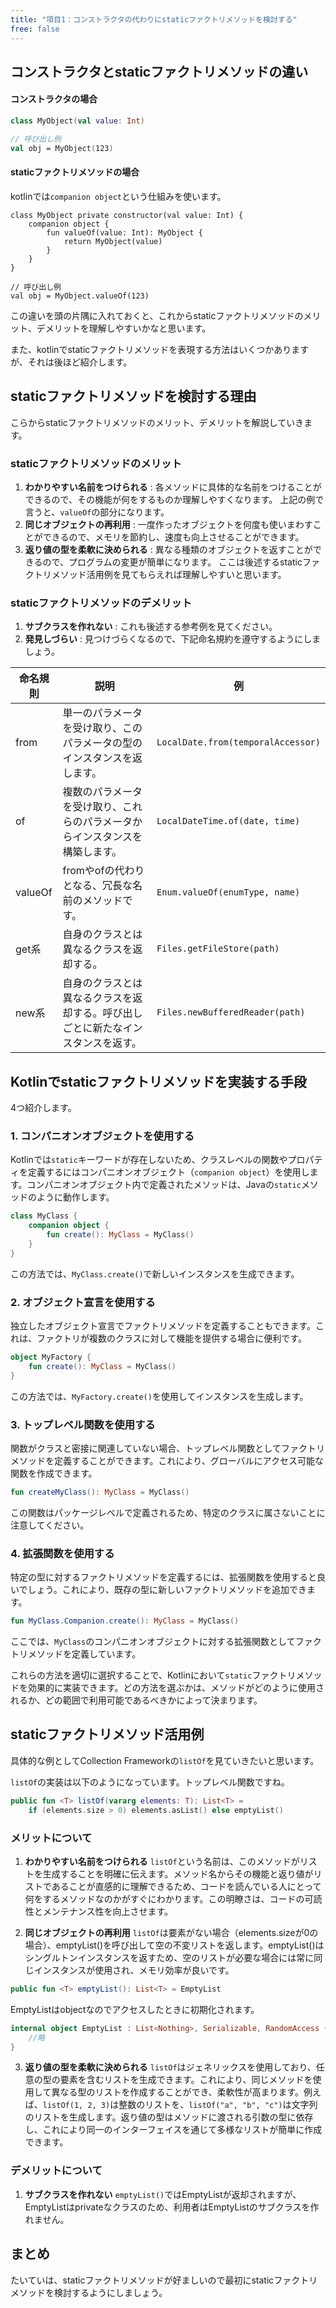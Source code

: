 ```yaml
---
title: "項目1：コンストラクタの代わりにstaticファクトリメソッドを検討する"
free: false
---
```


## コンストラクタとstaticファクトリメソッドの違い

#### コンストラクタの場合

```kotlin
class MyObject(val value: Int)

// 呼び出し例
val obj = MyObject(123)
```

#### staticファクトリメソッドの場合
kotlinでは`companion object`という仕組みを使います。

```kotlin:
class MyObject private constructor(val value: Int) {
    companion object {
        fun valueOf(value: Int): MyObject {
            return MyObject(value)
        }
    }
}

// 呼び出し例
val obj = MyObject.valueOf(123)
```
この違いを頭の片隅に入れておくと、これからstaticファクトリメソッドのメリット、デメリットを理解しやすいかなと思います。

また、kotlinでstaticファクトリメソッドを表現する方法はいくつかありますが、それは後ほど紹介します。

## staticファクトリメソッドを検討する理由
こらからstaticファクトリメソッドのメリット、デメリットを解説していきます。

### staticファクトリメソッドのメリット 
1. **わかりやすい名前をつけられる** : 各メソッドに具体的な名前をつけることができるので、その機能が何をするものか理解しやすくなります。 上記の例で言うと、`valueOf`の部分になります。
2. **同じオブジェクトの再利用** : 一度作ったオブジェクトを何度も使いまわすことができるので、メモリを節約し、速度も向上させることができます。 
3. **返り値の型を柔軟に決められる** : 異なる種類のオブジェクトを返すことができるので、プログラムの変更が簡単になります。 ここは後述するstaticファクトリメソッド活用例を見てもらえれば理解しやすいと思います。


### staticファクトリメソッドのデメリット
1. **サブクラスを作れない** : これも後述する参考例を見てください。
2. **発見しづらい** : 見つけづらくなるので、下記命名規約を遵守するようにしましょう。





| 命名規則          | 説明                                                                        | 例                                         |
|-----------------|---------------------------------------------------------------------------|---------------------------------------------------|
| from            | 単一のパラメータを受け取り、このパラメータの型のインスタンスを返します。                           | `LocalDate.from(temporalAccessor)`                 |
| of              | 複数のパラメータを受け取り、これらのパラメータからインスタンスを構築します。                        | `LocalDateTime.of(date, time) `                    |
| valueOf         | fromやofの代わりとなる、冗長な名前のメソッドです。                                      | `Enum.valueOf(enumType, name)`                     |
| get系     |  自身のクラスとは異なるクラスを返却する。    | `Files.getFileStore(path)`          |
| new系     |   自身のクラスとは異なるクラスを返却する。呼び出しごとに新たなインスタンスを返す。   | `Files.newBufferedReader(path)`          |

## Kotlinでstaticファクトリメソッドを実装する手段

4つ紹介します。

### 1. コンパニオンオブジェクトを使用する

Kotlinでは`static`キーワードが存在しないため、クラスレベルの関数やプロパティを定義するにはコンパニオンオブジェクト（`companion object`）を使用します。コンパニオンオブジェクト内で定義されたメソッドは、Javaの`static`メソッドのように動作します。

```kotlin
class MyClass {
    companion object {
        fun create(): MyClass = MyClass()
    }
}
```



この方法では、`MyClass.create()`で新しいインスタンスを生成できます。
### 2. オブジェクト宣言を使用する

独立したオブジェクト宣言でファクトリメソッドを定義することもできます。これは、ファクトリが複数のクラスに対して機能を提供する場合に便利です。

```kotlin
object MyFactory {
    fun create(): MyClass = MyClass()
}
```



この方法では、`MyFactory.create()`を使用してインスタンスを生成します。
### 3. トップレベル関数を使用する

関数がクラスと密接に関連していない場合、トップレベル関数としてファクトリメソッドを定義することができます。これにより、グローバルにアクセス可能な関数を作成できます。

```kotlin
fun createMyClass(): MyClass = MyClass()
```



この関数はパッケージレベルで定義されるため、特定のクラスに属さないことに注意してください。
### 4. 拡張関数を使用する

特定の型に対するファクトリメソッドを定義するには、拡張関数を使用すると良いでしょう。これにより、既存の型に新しいファクトリメソッドを追加できます。

```kotlin
fun MyClass.Companion.create(): MyClass = MyClass()
```



ここでは、`MyClass`のコンパニオンオブジェクトに対する拡張関数としてファクトリメソッドを定義しています。

これらの方法を適切に選択することで、Kotlinにおいて`static`ファクトリメソッドを効果的に実装できます。どの方法を選ぶかは、メソッドがどのように使用されるか、どの範囲で利用可能であるべきかによって決まります。

## staticファクトリメソッド活用例

具体的な例としてCollection Frameworkの`listOf`を見ていきたいと思います。

`listOf`の実装は以下のようになっています。トップレベル関数ですね。
```kotlin:Collections.kt
public fun <T> listOf(vararg elements: T): List<T> = 
    if (elements.size > 0) elements.asList() else emptyList()
```
### メリットについて


1. **わかりやすい名前をつけられる**
`listOf`という名前は、このメソッドがリストを生成することを明確に伝えます。メソッド名からその機能と返り値がリストであることが直感的に理解できるため、コードを読んでいる人にとって何をするメソッドなのかがすぐにわかります。この明瞭さは、コードの可読性とメンテナンス性を向上させます。


2. **同じオブジェクトの再利用**
`listOf`は要素がない場合（elements.sizeが0の場合）、emptyList()を呼び出して空の不変リストを返します。emptyList()はシングルトンインスタンスを返すため、空のリストが必要な場合には常に同じインスタンスが使用され、メモリ効率が良いです。


```kotlin
public fun <T> emptyList(): List<T> = EmptyList
```

EmptyListはobjectなのでアクセスしたときに初期化されます。

```kotlin
internal object EmptyList : List<Nothing>, Serializable, RandomAccess {
    //略
}
```

3. **返り値の型を柔軟に決められる**
`listOf`はジェネリックスを使用しており、任意の型の要素を含むリストを生成できます。これにより、同じメソッドを使用して異なる型のリストを作成することができ、柔軟性が高まります。例えば、`listOf(1, 2, 3)`は整数のリストを、`listOf("a", "b", "c")`は文字列のリストを生成します。返り値の型はメソッドに渡される引数の型に依存し、これにより同一のインターフェイスを通じて多様なリストが簡単に作成できます。

### デメリットについて

1. **サブクラスを作れない** 
`emptyList()`ではEmptyListが返却されますが、EmptyListはprivateなクラスのため、利用者はEmptyListのサブクラスを作れません。

## まとめ
たいていは、staticファクトリメソッドが好ましいので最初にstaticファクトリメソッドを検討するようにしましょう。